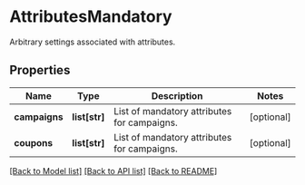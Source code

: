 # AttributesMandatory

Arbitrary settings associated with attributes.
## Properties
Name | Type | Description | Notes
------------ | ------------- | ------------- | -------------
**campaigns** | **list[str]** | List of mandatory attributes for campaigns. | [optional] 
**coupons** | **list[str]** | List of mandatory attributes for campaigns. | [optional] 

[[Back to Model list]](../README.md#documentation-for-models) [[Back to API list]](../README.md#documentation-for-api-endpoints) [[Back to README]](../README.md)


